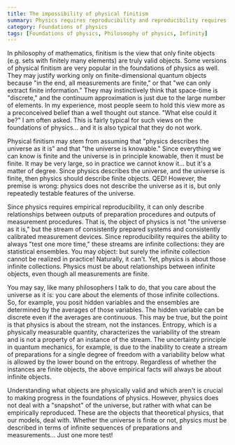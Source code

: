 ```yaml
---
title: The impossibility of physical finitism
summary: Physics requires reproducibility and reproducibility requires potential infinity, therefore physical theories requires infinity
category: Foundations of physics
tags: [Foundations of physics, Philosoophy of physics, Infinity]
---
```


In philosophy of mathematics, finitism is the view that only finite objects (e.g. sets with finitely many elements) are truly valid objects. Some versions of physical finitism are very popular in the foundations of physics as well. They may justify working only on finite-dimensional quantum objects because "in the end, all measurements are finite," or that "we can only extract finite information." They may instinctively think that space-time is "discrete," and the continuum approximation is just due to the large number of elements. In my experience, most people seem to hold this view more as a preconceived belief than a well thought out stance. "What else could it be?" I am often asked. This is fairly typical for such views on the foundations of physics... and it is also typical that they do not work.

Physical finitism may stem from assuming that "physics describes the universe as it is" and that "the universe is knowable." Since everything we can know is finite and the universe is in principle knowable, then it must be finite. It may be very large, so in practice we cannot know it... but it's a matter of degree. Since physics describes the universe, and the universe is finite, then physics should describe finite objects. QED! However, the premise is wrong: physics does not describe the universe as it is, but only repeatedly testable features of the universe.

Since physics requires empirical reproducibility, it can only describe relationships between outputs of preparation procedures and outputs of measurement procedures. That is, the object of physics is not "the universe as it is," but the stream of consistently prepared systems and consistently calibrated measurement devices. Since reproducibility requires the ability to always "test one more time," these streams are infinite collections: they are statistical ensembles. You may object: but surely the infinite collection cannot be realized in practice! Naturally, it can't. Yet, physics is about those infinite collections. Physics must be about relationships between infinite objects, even though all measurements are finite.

You may say, like many philosophers I talk to do, that you care about the universe as it is: you care about the elements of those infinite collections. So, for example, you posit hidden variables and the ensembles are determined by the averages of those variables. The hidden variable can be discrete even if the averages are continuous. This may be true, but the point is that physics is about the stream, not the instances. Entropy, which is a physically measurable quantity, characterizes the variability of the stream and is not a property of an instance of the stream. The uncertainty principle in quantum mechanics, for example, is due to the inability to create a stream of preparations for a single degree of freedom with a variability below what is allowed by the lower bound on the entropy. Regardless of whether the instances are finite objects, the above empirical facts will always be about infinite objects.

Understanding what objects are physically valid and which aren't is crucial to making progress in the foundations of physics. However, physics does not deal with a "snapshot" of the universe, but rather with what can be empirically reproduced. These are the objects that theoretical physics, that our models, deal with. Whether the universe is finite or not, physics must be described in terms of infinite sequences of preparations and measurements... Just one more test!
